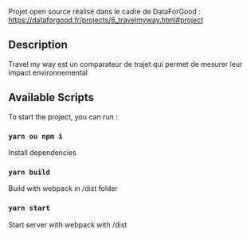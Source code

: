 Projet open source réalisé dans le cadre de DataForGood : https://dataforgood.fr/projects/6_travelmyway.html#project

## Description

Travel my way est un comparateur de trajet qui permet de mesurer leur impact environnemental

## Available Scripts

To start the project, you can run :

### `yarn ou npm i`

Install dependencies

### `yarn build`

Build with webpack in /dist folder

### `yarn start`

Start server with webpack with /dist

